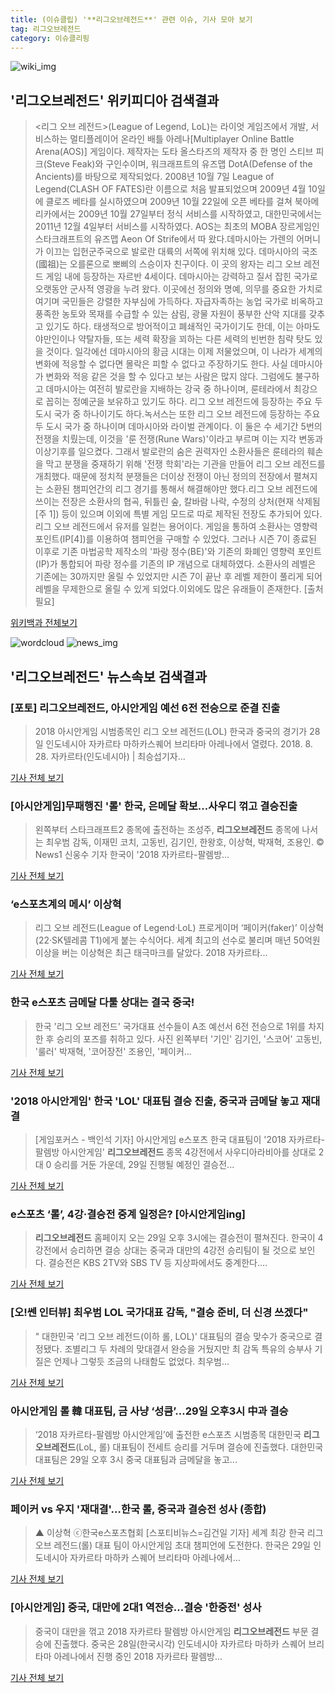 ```yaml
---
title: (이슈클립) '**리그오브레전드**' 관련 이슈, 기사 모아 보기
tag: 리그오브레전드
category: 이슈클리핑
---
```

![wiki_img](https://user-images.githubusercontent.com/42597476/44503234-41136a80-a6d0-11e8-9071-6fc6418eafe4.png)
## **'**리그오브레전드**'** 위키피디아 검색결과
><리그 오브 레전드>(League of Legend, LoL)는 라이엇 게임즈에서 개발, 서비스하는 멀티플레이어 온라인 배틀 아레나[Multiplayer Online Battle Arena(AOS)] 게임이다. 제작자는 도타 올스타즈의 제작자 중 한 명인 스티브 피크(Steve Feak)와 구인수이며, 워크래프트의 유즈맵 DotA(Defense of the Ancients)를 바탕으로 제작되었다. 2008년 10월 7일 League of Legend(CLASH OF FATES)란 이름으로 처음 발표되었으며 2009년 4월 10일에 클로즈 베타를 실시하였으며 2009년 10월 22일에 오픈 베타를 걸쳐 북아메리카에서는 2009년 10월 27일부터 정식 서비스를 시작하였고, 대한민국에서는 2011년 12월 4일부터 서비스를 시작하였다. AOS는 최초의 MOBA 장르게임인 스타크래프트의 유즈맵 Aeon Of Strife에서 따 왔다.데마시아는 가렌의 어머니가 이끄는 입헌군주국으로 발로란 대륙의 서쪽에 위치해 있다. 데마시아의 국조(國祖)는 오를론으로 뽀삐의 스승이자 친구이다. 이 곳의 왕자는 리그 오브 레전드 게임 내에 등장하는 자르반 4세이다. 데마시아는 강력하고 질서 잡힌 국가로 오랫동안 군사적 영광을 누려 왔다. 이곳에선 정의와 명예, 의무를 중요한 가치로 여기며 국민들은 강렬한 자부심에 가득하다. 자급자족하는 농업 국가로 비옥하고 풍족한 농토와 목재를 수급할 수 있는 삼림, 광물 자원이 풍부한 산악 지대를 갖추고 있기도 하다. 태생적으로 방어적이고 폐쇄적인 국가이기도 한데, 이는 아마도 야만인이나 약탈자들, 또는 세력 확장을 꾀하는 다른 세력의 빈번한 침략 탓도 있을 것이다. 일각에선 데마시아의 황금 시대는 이제 저물었으며, 이 나라가 세계의 변화에 적응할 수 없다면 몰락은 피할 수 없다고 주장하기도 한다. 사실 데마시아가 변화와 적응 같은 것을 할 수 있다고 보는 사람은 많지 않다. 그럼에도 불구하고 데마시아는 여전히 발로란을 지배하는 강국 중 하나이며, 룬테라에서 최강으로 꼽히는 정예군을 보유하고 있기도 하다. 리그 오브 레전드에 등장하는 주요 두 도시 국가 중 하나이기도 하다.녹서스는 또한 리그 오브 레전드에 등장하는 주요 두 도시 국가 중 하나이며 데마시아와 라이벌 관계이다. 이 둘은 수 세기간 5번의 전쟁을 치뤘는데, 이것을 '룬 전쟁(Rune Wars)'이라고 부르며 이는 지각 변동과 이상기후를 일으켰다. 그래서 발로란의 숨은 권력자인 소환사들은 룬테라의 훼손을 막고 분쟁을 중재하기 위해 '전쟁 학회'라는 기관을 만들어 리그 오브 레전드를 개최했다. 때문에 정치적 분쟁들은 더이상 전쟁이 아닌 정의의 전장에서 펼쳐지는 소환된 챔피언간의 리그 경기를 통해서 해결해야만 했다.리그 오브 레전드에 쓰이는 전장은 소환사의 협곡, 뒤틀린 숲, 칼바람 나락, 수정의 상처(현재 삭제됨[주 1]) 등이 있으며 이외에 특별 게임 모드로 따로 제작된 전장도 추가되어 있다.리그 오브 레전드에서 유저를 일컫는 용어이다. 게임을 통하여 소환사는 영향력 포인트(IP[4])를 이용하여 챔피언을 구매할 수 있었다. 그러나 시즌 7이 종료된 이후로 기존 마법공학 제작소의 '파랑 정수(BE)'와 기존의 화폐인 영향력 포인트(IP)가 통합되어 파랑 정수를 기존의 IP 개념으로 대체하였다. 소환사의 레벨은 기존에는 30까지만 올릴 수 있었지만 시즌 7이 끝난 후 레벨 제한이 풀리게 되어 레벨을 무제한으로 올릴 수 있게 되었다.이외에도 많은 유래들이 존재한다. [출처 필요]

<a href="https://ko.wikipedia.org/wiki/리그오브레전드" target="_blank">위키백과 전체보기</a>

![wordcloud](https://s3.ap-northeast-2.amazonaws.com/lyrics101-wordcloud/2018-08-29-1535487304.png)
![news_img](https://user-images.githubusercontent.com/42597476/44507050-1206f400-a6e4-11e8-8d98-7ffbfebb353f.png)
## **'**리그오브레전드**'** 뉴스속보 검색결과
### [포토] **리그오브레전드**, 아시안게임 예선 6전 전승으로 준결 진출

>2018 아시안게임 시범종목인 리그 오브 레전드(LOL) 한국과 중국의 경기가 28일 인도네시아 자카르타 마하카스퀘어 브리타마 아레나에서 열렸다. 2018. 8. 28. 자카르타(인도네시아) | 최승섭기자...

<a href="http://www.sportsseoul.com/news/read/674636" target="_blank">기사 전체 보기</a>

### [아시안게임]무패행진 '롤' 한국, 은메달 확보…사우디 꺾고 결승진출

>왼쪽부터 스타크래프트2 종목에 출전하는 조성주, **리그오브레전드** 종목에 나서는 최우범 감독, 이재민 코치, 고동빈, 김기인, 한왕호, 이상혁, 박재혁, 조용인. © News1 신웅수 기자 한국이 '2018 자카르타-팔렘방...

<a href="http://news1.kr/articles/?3410962" target="_blank">기사 전체 보기</a>

### ‘e스포츠계의 메시’ 이상혁

>리그 오브 레전드(League of Legend·LoL) 프로게이머 ‘페이커(faker)’ 이상혁(22·SK텔레콤 T1)에게 붙는 수식어다. 세계 최고의 선수로 불리며 매년 50억원 이상을 버는 이상혁은 최근 태극마크를 달았다. 2018 자카르타...

<a href="http://news.joins.com/article/olink/22514517" target="_blank">기사 전체 보기</a>

### 한국 e스포츠 금메달 다툴 상대는 결국 중국!

>한국 '리그 오브 레전드' 국가대표 선수들이 A조 예선서 6전 전승으로 1위를 차지한 후 승리의 포즈를 취하고 있다. 사진 왼쪽부터 '기인' 김기인, '스코어' 고동빈, '룰러' 박재혁, '코어장전' 조용인, '페이커...

<a href="http://sports.chosun.com/news/ntype.htm?id=201808290100265690020251&servicedate=20180828" target="_blank">기사 전체 보기</a>

### '2018 아시안게임' 한국 'LOL' 대표팀 결승 진출, 중국과 금메달 놓고 재대결

>[게임포커스 - 백인석 기자]   아시안게임 e스포츠 한국 대표팀이 '2018 자카르타-팔렘방 아시안게임' **리그오브레전드** 종목 4강전에서 사우디아라비아를 상대로 2대 0 승리를 거둔 가운데, 29일 진행될 예정인 결승전...

<a href="http://gamefocus.co.kr/detail.php?number=85473" target="_blank">기사 전체 보기</a>

### e스포츠 ‘롤’, 4강·결승전 중계 일정은? [아시안게임ing]

>**리그오브레전드** 홈페이지 오는 29일 오후 3시에는 결승전이 펼쳐진다. 한국이 4강전에서 승리하면 결승 상대는 중국과 대만의 4강전 승리팀이 될 것으로 보인다. 결승전은 KBS 2TV와 SBS TV 등 지상파에서도 중계한다....

<a href="http://sports.khan.co.kr/news/sk_index.html?art_id=201808281657003&sec_id=530601&pt=nv" target="_blank">기사 전체 보기</a>

### [오!쎈 인터뷰] 최우범 LOL 국가대표 감독, "결승 준비, 더 신경 쓰겠다"

>" 대한민국 '리그 오브 레전드(이하 롤, LOL)' 대표팀의 결승 맞수가 중국으로 결정됐다. 조별리그 두 차례의 맞대결서 완승을 거뒀지만 최 감독 특유의 승부사 기질은 언제나 그렇듯 조금의 나태함도 없었다. 최우범...

<a href="http://www.osen.co.kr/article/G1110977120" target="_blank">기사 전체 보기</a>

### 아시안게임 롤 韓 대표팀, 금 사냥 ‘성큼’…29일 오후3시 中과 결승

>‘2018 자카르타-팔렘방 아시안게임’에 출전한 e스포츠 시범종목 대한민국 **리그오브레전드**(LoL, 롤) 대표팀이 전세트 승리를 거두며 결승에 진출했다. 대한민국 대표팀은 29일 오후 3시 중국 대표팀과 금메달을 놓고...

<a href="http://game.mk.co.kr/view.php?year=2018&no=541578" target="_blank">기사 전체 보기</a>

### 페이커 vs 우지 '재대결'…한국 롤, 중국과 결승전 성사 (종합)

>▲ 이상혁 ⓒ한국e스포츠협회 [스포티비뉴스=김건일 기자] 세계 최강 한국 리그 오브 레전드(롤) 대표 팀이 아시안게임 초대 챔피언에 도전한다. 한국은 29일 인도네시아 자카르타 마하카 스퀘어 브리타마 아레나에서...

<a href="http://www.spotvnews.co.kr/?mod=news&act=articleView&idxno=233699" target="_blank">기사 전체 보기</a>

### [아시안게임] 중국, 대만에 2대1 역전승…결승 '한중전' 성사

>중국이 대만을 꺾고 2018 자카르타 팔렘방 아시안게임 **리그오브레전드** 부문 결승에 진출했다.   중국은 28일(한국시각) 인도네시아 자카르타 마하카 스퀘어 브리타마 아레나에서 진행 중인 2018 자카르타 팔렘방...

<a href="http://www.fomos.kr/redirect/news_view?news_cate_id=3&entry_id=63205" target="_blank">기사 전체 보기</a>


